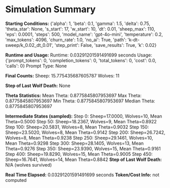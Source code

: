 # Simulation Summary

**Starting Conditions:**
{'alpha': 1, 'beta': 0.1, 'gamma': 1.5, 'delta': 0.75, 'theta_star': None, 's_start': 17, 'w_start': 10, 'dt': 0.01, 'sheep_max': 110, 'eps': 0.0001, 'steps': 500, 'model_name': 'gpt-4o-mini', 'temperature': 0.2, 'max_tokens': 4096, 'churn_rate': 1.0, 'no_ai': True, 'path': 'k-dt-sweep/k_0.02_dt_0.01', 'step_print': False, 'save_results': True, 'k': 0.02}

**Runtime and Usage:**
Runtime: 0.03291201591491699 seconds
Usage: {'prompt_tokens': 0, 'completion_tokens': 0, 'total_tokens': 0, 'cost': 0.0, 'calls': 0}
Prompt Type: None

**Final Counts:**
Sheep: 15.775435687605787
Wolves: 11

**Step of Last Wolf Death:**
None

**Theta Statistics:**
Mean Theta: 0.8775845807953697
Max Theta: 0.8775845807953697
Min Theta: 0.8775845807953697
Median Theta: 0.8775845807953697

**Intermediate States (sampled):**
Step 0: Sheep=17.0000, Wolves=10, Mean Theta=0.5000
Step 50: Sheep=18.2367, Wolves=9, Mean Theta=0.8922
Step 100: Sheep=20.5831, Wolves=8, Mean Theta=0.9032
Step 150: Sheep=23.5020, Wolves=8, Mean Theta=0.9142
Step 200: Sheep=26.7242, Wolves=8, Mean Theta=0.9238
Step 250: Sheep=29.1461, Wolves=10, Mean Theta=0.9298
Step 300: Sheep=28.1405, Wolves=13, Mean Theta=0.9276
Step 350: Sheep=23.9390, Wolves=15, Mean Theta=0.9161
Step 400: Sheep=19.8290, Wolves=15, Mean Theta=0.9005
Step 450: Sheep=16.7641, Wolves=14, Mean Theta=0.8842
**Step of Last Wolf Death:** N/A (wolves survived)

**Real Time Elapsed:** 0.03291201591491699 seconds
**Token/Cost Info:** not computed